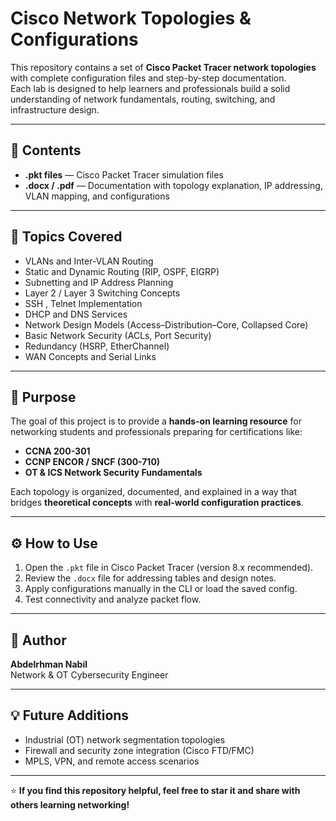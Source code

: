 # Cisco Network Topologies & Configurations

This repository contains a set of **Cisco Packet Tracer network topologies** with complete configuration files and step-by-step documentation.  
Each lab is designed to help learners and professionals build a solid understanding of network fundamentals, routing, switching, and infrastructure design.

---

## 📘 Contents
- **.pkt files** — Cisco Packet Tracer simulation files  
- **.docx / .pdf** — Documentation with topology explanation, IP addressing, VLAN mapping, and configurations  
 

---

## 🧩 Topics Covered
- VLANs and Inter-VLAN Routing  
- Static and Dynamic Routing (RIP, OSPF, EIGRP)  
- Subnetting and IP Address Planning  
- Layer 2 / Layer 3 Switching Concepts
- SSH , Telnet Implementation
- DHCP and DNS Services  
- Network Design Models (Access–Distribution–Core, Collapsed Core)  
- Basic Network Security (ACLs, Port Security)  
- Redundancy (HSRP, EtherChannel)  
- WAN Concepts and Serial Links  

---

## 🧠 Purpose
The goal of this project is to provide a **hands-on learning resource** for networking students and professionals preparing for certifications like:
- **CCNA 200-301**
- **CCNP ENCOR / SNCF (300-710)**
- **OT & ICS Network Security Fundamentals**

Each topology is organized, documented, and explained in a way that bridges **theoretical concepts** with **real-world configuration practices**.

---

## ⚙️ How to Use
1. Open the `.pkt` file in Cisco Packet Tracer (version 8.x recommended).  
2. Review the `.docx` file for addressing tables and design notes.  
3. Apply configurations manually in the CLI or load the saved config.  
4. Test connectivity and analyze packet flow.

---

## 🧾 Author
**Abdelrhman Nabil**  
Network & OT Cybersecurity Engineer  


---

## 💡 Future Additions
- Industrial (OT) network segmentation topologies  
- Firewall and security zone integration (Cisco FTD/FMC)  
- MPLS, VPN, and remote access scenarios  

---

⭐ **If you find this repository helpful, feel free to star it and share with others learning networking!**

